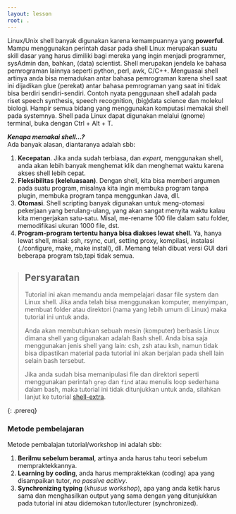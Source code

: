 ```yaml
---
layout: lesson
root: .
---
```


Linux/Unix shell banyak digunakan karena kemampuannya yang **powerful**. Mampu menggunakan perintah dasar pada shell Linux merupakan suatu skill dasar yang harus dimiliki bagi mereka yang ingin menjadi programmer, sysAdmin dan, bahkan, (data) scientist. Shell merupakan jendela ke bahasa pemrograman lainnya seperti python, perl, awk, C/C++. Menguasai shell artinya anda bisa memadukan antar bahasa pemrograman karena shell saat ini dijadikan glue (perekat) antar bahasa pemrograman yang saat ini tidak bisa berdiri sendiri-sendiri. Contoh nyata penggunaan shell adalah pada riset speech synthesis, speech recognition, (big)data science dan molekul biologi. Hampir semua bidang yang menggunakan komputasi memakai shell pada systemnya. Shell pada Linux dapat digunakan melalui (gnome) terminal, buka dengan Ctrl + Alt + T.


***Kenapa memakai shell...?***  
Ada banyak alasan, diantaranya adalah sbb:  
1. **Kecepatan**. Jika anda sudah terbiasa, dan *expert*, menggunakan shell, anda akan lebih banyak menghemat klik dan menghemat waktu karena akses shell lebih cepat.
2. **Fleksibilitas (keleluasaan)**. Dengan shell, kita bisa memberi argumen pada suatu program, misalnya kita ingin membuka program tanpa plugin, membuka program tanpa menggunkan Java, dll.
3. **Otomasi**. Shell scripting banyak digunakan untuk meng-otomasi pekerjaan yang berulang-ulang, yang akan sangat menyita waktu kalau kita mengerjakan satu-satu. Misal, me-rename 100 file dalam satu folder, memodifikasi ukuran 1000 file, dst.
4. **Program-program tertentu hanya bisa diakses lewat shell**. Ya, hanya lewat shell, misal: ssh, rsync, curl, setting proxy, kompilasi, instalasi (./configure, make, make install), dll. Memang telah dibuat versi GUI dari beberapa program tsb,tapi tidak semua.


> ## Persyaratan
>
> Tutorial ini akan memandu anda mempelajari dasar file system dan Linux shell.
> Jika anda telah bisa menggunakan komputer, menyimpan, membuat folder atau direktori (nama yang lebih umum di Linux)
> maka tutorial ini untuk anda.
> 
> Anda akan membutuhkan sebuah mesin (komputer) berbasis Linux dimana shell yang digunakan adalah Bash shell.
> Anda bisa saja menggunakan jenis shell yang lain: csh, zsh atau ksh, namun tidak
> bisa dipastikan material pada tutorial ini akan berjalan pada shell lain selain bash tersebut.
>
> Jika anda sudah bisa memanipulasi file dan direktori seperti menggunakan perintah `grep` dan `find`
> atau menulis loop sederhana dalam bash, maka tutorial ini tidak ditunjukkan untuk anda,
> silahkan lanjut ke tutorial [shell-extra](https://swcarpentry.github.io/shell-extras).
>
{: .prereq}

### Metode pembelajaran 
Metode pembalajan tutorial/workshop ini adalah sbb: 
1. **Berilmu sebelum beramal**, artinya anda harus tahu teori sebelum mempraktekkannya.
2. **Learning by coding**, anda harus mempraktekkan (coding) apa yang disampaikan tutor, *no passive acitivy*.
3. **Synchronizing typing** (*khusus workshop*), apa yang anda ketik harus sama dan menghasilkan output yang sama dengan yang ditunjukkan pada tutorial ini atau didemokan tutor/lecturer (synchronized). 

